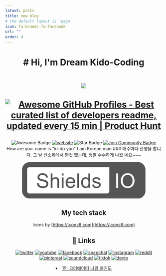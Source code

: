 ```yaml
---
latout: posts
title: new blog
# the default layout is 'page'
icon: fa-brands fa-facebook
url: ""
order: 4
---
```


<h1 align="center">
  # Hi, I'm Dream Kido-Coding</h1>
  
<h1 align="center">
  
 ![](https://avatars.githubusercontent.com/u/61651321?s=400&u=380c4fa5a1a81e90e3ac34e72298b628e8e13852&v=4)
 

<a href="https://www.producthunt.com/posts/awesome-github-profiles?utm_source=badge-featured&utm_medium=badge&utm_souce=badge-awesome-github-profiles" target="_blank"><img src="https://api.producthunt.com/widgets/embed-image/v1/featured.svg?post_id=277987&theme=light" alt="Awesome GitHub Profiles - Best curated list of developers readme, updated every 15 min | Product Hunt" style="width: 200px; height: 44px;" width="200" height="44" /></a></h1>
<div align="center">
<img src="https://cdn.rawgit.com/sindresorhus/awesome/d7305f38d29fed78fa85652e3a63e154dd8e8829/media/badge.svg" alt="Awesome Badge"/>
<a href="https://arbeitnow.com/?utm_source=awesome-github-profile-readme"><img src="https://img.shields.io/static/v1?label=&labelColor=505050&message=arbeitnow&color=%230076D6&style=flat&logo=google-chrome&logoColor=%230076D6" alt="website"/></a>
<!-- <img src="http://hits.dwyl.com/abhisheknaiidu/awesome-github-profile-readme.svg" alt="Hits Badge"/> -->
<img src="https://img.shields.io/static/v1?label=%F0%9F%8C%9F&message=If%20Useful&style=style=flat&color=BC4E99" alt="Star Badge"/>
<a href="https://discord.gg/XTW52Kt"><img src="https://img.shields.io/discord/733027681184251937.svg?style=flat&label=Join%20Community&color=7289DA" alt="Join Community Badge"/></a>
<br>
How are you.
name is "ki-do yun"
I am Korean man
### 매주마다 산행을 합니다. 그 날 산소위에서 한컷 했는데, 정말 수수하게 나왔 네요~~~

![](https://raw.githubusercontent.com/badges/shields/master/readme-logo.svg?sanitize=true)
<h2> My tech stack </h2>

Icons by [https://icons8.com](https://icons8.com)

## :link: Links

<p align="center">
   <a href="https://twitter.com/syskidoyun"><img src="https://img.icons8.com/color/96/000000/twitter-squared.png" alt="twitter"/></a>
  <a href="https://www.youtube.com/@kido_1010"><img src="https://img.icons8.com/color/96/000000/youtube.png" alt="youtube"/></a>
  <a href="https://www.facebook.com/kidoyun"><img src="https://img.icons8.com/color/96/000000/facebook.png" alt="facebook"/></a>
  <a href="https://www.snapchat.com/add/syskido"><img src="https://img.icons8.com/color/96/000000/snapchat.png" alt="snapchat"/></a>
  <a href="https://www.instagram.com/kidoyun"><img src="https://img.icons8.com/color/96/000000/instagram-new.png" alt="instagram"/></a>
  <a href="https://www.reddit.com/user/Ok_Fold9562"><img src="https://img.icons8.com/color/96/000000/reddit.png" alt="reddit"/></a>
  <a href="https://fr.pinterest.com/syskido"><img src="https://img.icons8.com/color/96/000000/pinterest--v1.png" alt="pinterest"/></a>
  <a href="https://soundcloud.com/syskido"><img src="https://img.icons8.com/color/96/000000/soundcloud.png" alt="soundcloud"/></a>
  <a href="https://www.tiktok.com/@kido_7777"><img src="https://img.icons8.com/color/96/tiktok.png" alt="tiktok"/></a>
  <a href="https://dev.to/@syskido"><img src="https://img.icons8.com/windows/96/dev.png" alt="devto"/></a>

 </p>     
<li><a href="https://syskido.tistory.com">1인 크리에이터 나령 윤기도</a></li>
        

